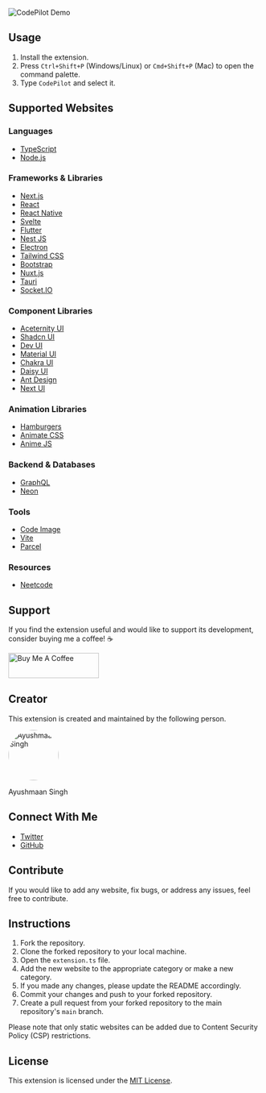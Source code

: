 ![CodePilot Demo](https://i.imgur.com/MKkDeGq.gif)

## Usage

1. Install the extension.
2. Press `Ctrl+Shift+P` (Windows/Linux) or `Cmd+Shift+P` (Mac) to open the command palette.
3. Type `CodePilot` and select it.

## Supported Websites

### Languages

- [TypeScript](https://www.typescriptlang.org/)
- [Node.js](https://nodejs.org/en/)

### Frameworks & Libraries

- [Next.js](https://nextjs.org/)
- [React](https://react.dev/)
- [React Native](https://reactnative.dev/)
- [Svelte](https://svelte.dev/)
- [Flutter](https://flutter.dev/)
- [Nest JS](https://nestjs.com/)
- [Electron](https://www.electronjs.org/)
- [Tailwind CSS](https://tailwindcss.com/)
- [Bootstrap](https://getbootstrap.com/)
- [Nuxt.js](https://nuxt.com/)
- [Tauri](https://tauri.app/)
- [Socket.IO](https://socket.io/)

### Component Libraries

- [Aceternity UI](https://ui.aceternity.com/)
- [Shadcn UI](https://ui.shadcn.com/)
- [Dev UI](https://www.devui.io/)
- [Material UI](https://mui.com/material-ui/)
- [Chakra UI](https://v2.chakra-ui.com/)
- [Daisy UI](https://daisyui.com/)
- [Ant Design](https://ant.design/)
- [Next UI](https://nextui.org/)

### Animation Libraries

- [Hamburgers](https://jonsuh.com/hamburgers/)
- [Animate CSS](https://animate.style/)
- [Anime JS](https://animejs.com/)

### Backend & Databases

- [GraphQL](https://graphql.org/)
- [Neon](https://neon.tech/)

### Tools

- [Code Image](https://codeimage.dev/)
- [Vite](https://vitejs.dev/)
- [Parcel](https://parceljs.org/)

### Resources

- [Neetcode](https://neetcode.io/)

## Support

If you find the extension useful and would like to support its development, consider buying me a coffee! ☕️

<a href="https://www.buymeacoffee.com/ayushmaanx" target="_blank">
    <img src="https://cdn.buymeacoffee.com/buttons/v2/default-violet.png" alt="Buy Me A Coffee" style="height: 50px !important;width: 180px !important;">
</a>

## Creator

This extension is created and maintained by the following person.

<img src="https://i.imgur.com/jjJfnFs.png" alt="Ayushmaan Singh" width="100" height="100" style="border-radius: 50%;">

Ayushmaan Singh

## Connect With Me

- [Twitter](https://twitter.com/AyushmaansinghX)
- [GitHub](https://github.com/Ayushmaan0101)

## Contribute

If you would like to add any website, fix bugs, or address any issues, feel free to contribute.

## Instructions

1. Fork the repository.
2. Clone the forked repository to your local machine.
3. Open the `extension.ts` file.
4. Add the new website to the appropriate category or make a new category.
5. If you made any changes, please update the README accordingly.
6. Commit your changes and push to your forked repository.
7. Create a pull request from your forked repository to the main repository's `main` branch.

Please note that only static websites can be added due to Content Security Policy (CSP) restrictions.

## License

This extension is licensed under the [MIT License](LICENSE).
